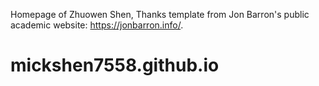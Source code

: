 Homepage of Zhuowen Shen, Thanks template from Jon Barron's public academic website: https://jonbarron.info/.
# mickshen7558.github.io
